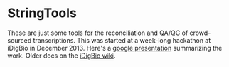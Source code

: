 StringTools
===========

These are just some tools for the reconciliation and QA/QC of crowd-sourced transcriptions.
This was started at a week-long hackathon at iDigBio in December 2013.
Here's a
[google presentation](https://docs.google.com/presentation/d/1KqIprcRvAEqbKMmVmEqqEkbyg7DtxLk4RYgMGD15c4M)
summarizing the work. Older docs on the [iDigBio wiki](https://www.idigbio.org/wiki/index.php/Transcription_Hackathon_Reconciliation_of_Replicates_Planning).
